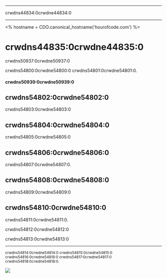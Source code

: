 * * *

crwdns44834:0crwdne44834:0

* * *

<% hostname = CDO.canonical_hostname('hourofcode.com') %>

# crwdns44835:0crwdne44835:0

crwdns50937:0crwdne50937:0

crwdns54800:0crwdne54800:0 crwdns54801:0crwdne54801:0.

#### crwdns50939:0crwdne50939:0

## crwdns54802:0crwdne54802:0

crwdns54803:0crwdne54803:0

## crwdns54804:0crwdne54804:0

crwdns54805:0crwdne54805:0

## crwdns54806:0crwdne54806:0

crwdns54807:0crwdne54807:0.

## crwdns54808:0crwdne54808:0

crwdns54809:0crwdne54809:0

## crwdns54810:0crwdne54810:0

crwdns54811:0crwdne54811:0.

crwdns54812:0crwdne54812:0

crwdns54813:0crwdne54813:0

* * *

<small> crwdns54814:0crwdne54814:0 crwdns54815:0crwdne54815:0 crwdns54816:0crwdne54816:0 crwdns54817:0crwdne54817:0 crwdns54818:0crwdne54818:0. </small>

![](<%= tracking_pixel %>)